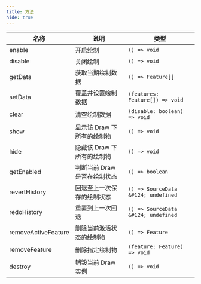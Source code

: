 ```yaml
---
title: 方法
hide: true
---
```


| 名称             | 说明                                                             | 类型                                |
| ---------------- | ---------------------------------------------------------------- | ----------------------------------- |
| enable           | 开启绘制                                                         | `() => void`                        |
| disable          | 关闭绘制                                                         | `() => void`                        |
| getData          | 获取当期绘制数据                                                 | `() => Feature[]`                   |
| setData          | 覆盖并设置绘制数据                                               | `(features: Feature[]) => void`     |
| clear            | 清空绘制数据                                                     | `(disable: boolean) => void`        |
| show             | 显示该 Draw 下所有的绘制物                                       | `() => void`                        |
| hide             | 隐藏该 Draw 下所有的绘制物                                       | `() => void`                        |
| getEnabled       | 判断当前 Draw 是否在绘制状态                                     | `() => boolean`                     |
| revertHistory    | 回退至上一次保存的绘制状态                                       | `() => SourceData &#124; undefined` |
| redoHistory      | 重置到上一次回退                                                 | `() => SourceData &#124; undefined` |
| removeActiveFeature | 删除当前激活状态的绘制物                                         | `() => Feature`                     |
| removeFeature       | 删除指定绘制物                                                   | `(feature: Feature) => void`        |
| destroy          | 销毁当前 Draw 实例                                               | `() => void`                        |
